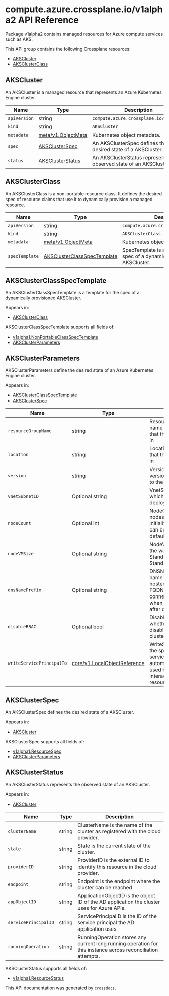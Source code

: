 # compute.azure.crossplane.io/v1alpha2 API Reference

Package v1alpha2 contains managed resources for Azure compute services such as AKS.

This API group contains the following Crossplane resources:

* [AKSCluster](#AKSCluster)
* [AKSClusterClass](#AKSClusterClass)

## AKSCluster

An AKSCluster is a managed resource that represents an Azure Kubernetes Engine cluster.


Name | Type | Description
-----|------|------------
`apiVersion` | string | `compute.azure.crossplane.io/v1alpha2`
`kind` | string | `AKSCluster`
`metadata` | [meta/v1.ObjectMeta](https://kubernetes.io/docs/reference/generated/kubernetes-api/v1.15/#objectmeta-v1-meta) | Kubernetes object metadata.
`spec` | [AKSClusterSpec](#AKSClusterSpec) | An AKSClusterSpec defines the desired state of a AKSCluster.
`status` | [AKSClusterStatus](#AKSClusterStatus) | An AKSClusterStatus represents the observed state of an AKSCluster.



## AKSClusterClass

An AKSClusterClass is a non-portable resource class. It defines the desired spec of resource claims that use it to dynamically provision a managed resource.


Name | Type | Description
-----|------|------------
`apiVersion` | string | `compute.azure.crossplane.io/v1alpha2`
`kind` | string | `AKSClusterClass`
`metadata` | [meta/v1.ObjectMeta](https://kubernetes.io/docs/reference/generated/kubernetes-api/v1.15/#objectmeta-v1-meta) | Kubernetes object metadata.
`specTemplate` | [AKSClusterClassSpecTemplate](#AKSClusterClassSpecTemplate) | SpecTemplate is a template for the spec of a dynamically provisioned AKSCluster.



## AKSClusterClassSpecTemplate

An AKSClusterClassSpecTemplate is a template for the spec of a dynamically provisioned AKSCluster.

Appears in:

* [AKSClusterClass](#AKSClusterClass)




AKSClusterClassSpecTemplate supports all fields of:

* [v1alpha1.NonPortableClassSpecTemplate](../crossplane-runtime/core-crossplane-io-v1alpha1.md#nonportableclassspectemplate)
* [AKSClusterParameters](#AKSClusterParameters)


## AKSClusterParameters

AKSClusterParameters define the desired state of an Azure Kubernetes Engine cluster.

Appears in:

* [AKSClusterClassSpecTemplate](#AKSClusterClassSpecTemplate)
* [AKSClusterSpec](#AKSClusterSpec)


Name | Type | Description
-----|------|------------
`resourceGroupName` | string | ResourceGroupName is the name of the resource group that the cluster will be created in
`location` | string | Location is the Azure location that the cluster will be created in
`version` | string | Version is the Kubernetes version that will be deployed to the cluster
`vnetSubnetID` | Optional string | VnetSubnetID is the subnet to which the cluster will be deployed.
`nodeCount` | Optional int | NodeCount is the number of nodes that the cluster will initially be created with.  This can be scaled over time and defaults to 1.
`nodeVMSize` | Optional string | NodeVMSize is the name of the worker node VM size, e.g., Standard_B2s, Standard_F2s_v2, etc.
`dnsNamePrefix` | Optional string | DNSNamePrefix is the DNS name prefix to use with the hosted Kubernetes API server FQDN. You will use this to connect to the Kubernetes API when managing containers after creating the cluster.
`disableRBAC` | Optional bool | DisableRBAC determines whether RBAC will be disabled or enabled in the cluster.
`writeServicePrincipalTo` | [core/v1.LocalObjectReference](https://kubernetes.io/docs/reference/generated/kubernetes-api/v1.15/#localobjectreference-v1-core) | WriteServicePrincipalSecretTo the specified Secret. The service principal is automatically generated and used by the AKS cluster to interact with other Azure resources.



## AKSClusterSpec

An AKSClusterSpec defines the desired state of a AKSCluster.

Appears in:

* [AKSCluster](#AKSCluster)




AKSClusterSpec supports all fields of:

* [v1alpha1.ResourceSpec](../crossplane-runtime/core-crossplane-io-v1alpha1.md#resourcespec)
* [AKSClusterParameters](#AKSClusterParameters)


## AKSClusterStatus

An AKSClusterStatus represents the observed state of an AKSCluster.

Appears in:

* [AKSCluster](#AKSCluster)


Name | Type | Description
-----|------|------------
`clusterName` | string | ClusterName is the name of the cluster as registered with the cloud provider.
`state` | string | State is the current state of the cluster.
`providerID` | string | ProviderID is the external ID to identify this resource in the cloud provider.
`endpoint` | string | Endpoint is the endpoint where the cluster can be reached
`appObjectID` | string | ApplicationObjectID is the object ID of the AD application the cluster uses for Azure APIs.
`servicePrincipalID` | string | ServicePrincipalID is the ID of the service principal the AD application uses.
`runningOperation` | string | RunningOperation stores any current long running operation for this instance across reconciliation attempts.


AKSClusterStatus supports all fields of:

* [v1alpha1.ResourceStatus](../crossplane-runtime/core-crossplane-io-v1alpha1.md#resourcestatus)


This API documentation was generated by `crossdocs`.